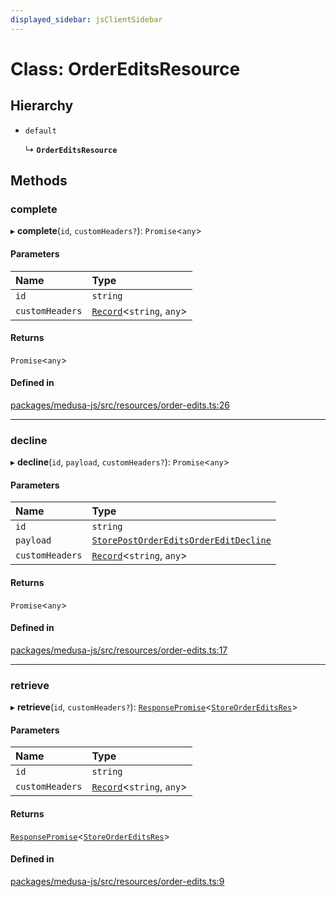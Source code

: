 ```yaml
---
displayed_sidebar: jsClientSidebar
---
```


# Class: OrderEditsResource

## Hierarchy

- `default`

  ↳ **`OrderEditsResource`**

## Methods

### complete

▸ **complete**(`id`, `customHeaders?`): `Promise`<`any`\>

#### Parameters

| Name | Type |
| :------ | :------ |
| `id` | `string` |
| `customHeaders` | [`Record`](../modules/internal.md#record)<`string`, `any`\> |

#### Returns

`Promise`<`any`\>

#### Defined in

[packages/medusa-js/src/resources/order-edits.ts:26](https://github.com/medusajs/medusa/blob/b38f73726/packages/medusa-js/src/resources/order-edits.ts#L26)

___

### decline

▸ **decline**(`id`, `payload`, `customHeaders?`): `Promise`<`any`\>

#### Parameters

| Name | Type |
| :------ | :------ |
| `id` | `string` |
| `payload` | [`StorePostOrderEditsOrderEditDecline`](internal-8.internal.StorePostOrderEditsOrderEditDecline.md) |
| `customHeaders` | [`Record`](../modules/internal.md#record)<`string`, `any`\> |

#### Returns

`Promise`<`any`\>

#### Defined in

[packages/medusa-js/src/resources/order-edits.ts:17](https://github.com/medusajs/medusa/blob/b38f73726/packages/medusa-js/src/resources/order-edits.ts#L17)

___

### retrieve

▸ **retrieve**(`id`, `customHeaders?`): [`ResponsePromise`](../modules/internal-12.md#responsepromise)<[`StoreOrderEditsRes`](../modules/internal-8.internal.md#storeordereditsres)\>

#### Parameters

| Name | Type |
| :------ | :------ |
| `id` | `string` |
| `customHeaders` | [`Record`](../modules/internal.md#record)<`string`, `any`\> |

#### Returns

[`ResponsePromise`](../modules/internal-12.md#responsepromise)<[`StoreOrderEditsRes`](../modules/internal-8.internal.md#storeordereditsres)\>

#### Defined in

[packages/medusa-js/src/resources/order-edits.ts:9](https://github.com/medusajs/medusa/blob/b38f73726/packages/medusa-js/src/resources/order-edits.ts#L9)
